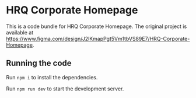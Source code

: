 
  # HRQ Corporate Homepage

  This is a code bundle for HRQ Corporate Homepage. The original project is available at https://www.figma.com/design/J2lKmapPgt5Vm1tbVS89E7/HRQ-Corporate-Homepage.

  ## Running the code

  Run `npm i` to install the dependencies.

  Run `npm run dev` to start the development server.
  